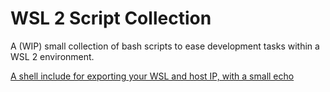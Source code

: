 # WSL 2 Script Collection

A (WIP) small collection of bash scripts to ease development tasks within a WSL 2 environment.

[A shell include for exporting your WSL and host IP, with a small echo](./wsl-rc-env-helper.sh)
